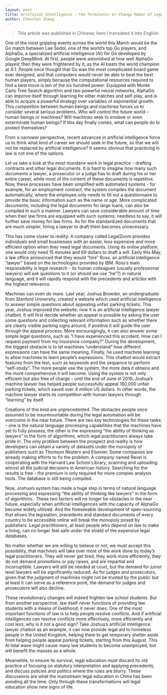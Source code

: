 ```yaml
---
layout: post
title: Artificial Intelligence - the Terminator or Change Maker of Legal Industry?
author: Chenchen Zhang
---
```


> This article was published in Chinese; here I translated it into English.

One of the most gripping events across the world this March would be the Go match between Lee Sedol, one of the world’s top Go players, and AlphaGo, a specialized artificial intelligence (AI) for Go developed by Google DeepMind. At first, people were astonished at how well AlphaGo played; then they were frightened by it, as the AI beats the world champion at 4:1. People once thought that Go was the most complicated board game ever designed, and that computers would never be able to beat the best human players, simply because the computational resources required to find a best move is ten of the six hundred power. Equipped with Monte Carlo Tree Search algorithm and two powerful neural networks, AlphaGo can improve itself through learning for other matches and self-play, and is able to acquire a powerful strategy over variables of exponential growth. This competition between human beings and machines forces us to consider several serious problems. Who will control the future world – human beings or machines? Will machines seek to enslave or even exterminate human beings? If this day finally comes, what can people do to protect themselves?

From a narrower perspective, recent advances in artificial intelligence force us to think what kind of career we should seek in the future, so that  we will not be replaced by artificial intelligence? It seems obvious that practicing in law is not one of the options.

Let us take a look at the most mundane work in legal practice - drafting contracts and other legal documents. It is hard to imagine how many such documents a lawyer, a prosecutor or a judge has to draft during his or her entire career, while most of the content of these documents is repetitive. Now, these processes have been simplified with automated systems - for example, for an employment contract, the system compiles the document automatically, where the employee only needs to fill out a questionnaire to provide the basic information such as the name or age. More complicated documents, including the legal documents for large loans, can also be compiled in such a manner. Lawyers can save considerable amount of time when their law firms are equipped with such systems; needless to say, it will further save  money for law firms. As for the standardized documents that are much simpler, hiring a lawyer to draft them becomes unnecessary.

This has come closer to reality. A company called LegalZoom provides individuals and small businesses with an easier, less expensive and more efficient option when they need legal documents. Using its online platform, one would only need 15 minutes and 69 dollars to draft a will. Early this May, a law office announced that they would “hire” Ross, an artificial intelligence “lawyer” based on the technologies provided by IBM. Ross’s main responsibility is legal research - its human colleagues (usually professional lawyers) will ask questions to it (or should we use “he”?) in natural language, and it will rapidly respond with the precedents and articles with the highest relevance.

Machines can even do more. Last year, Joshua Browder, an undergraduate from Stanford University, created a website which used artificial intelligence to answer simple questions about appealing unfair parking tickets. This year, Joshua improved the website; now it is an artificial intelligence lawyer chatbot. It will first decide whether an appeal is possible by asking the user some questions and collecting relevant information such as whether there are clearly visible parking signs around, if positive it will guide the user through the appeal process. More encouragingly, it can also answer some simple legal questions, such as “I have experienced this accident. How can I request payment from my insurance company?” During the development, the biggest obstacle is to let machines “understand” how different expressions can have the same meaning. Finally, he used machine learning to allow machines to learn people’s expressions. This chatbot would extract features from the text, such as keywords and the sequence to perform “self-study”. The more people use the system, the more data it obtains and the more comprehensive it will become. Using the system is not only efficient but also free of charge - until the end of June in 2016, Joshua’s machine lawyer has helped people successfully appeal 160,000 unfair parking tickets, which saved over 4 million US dollars. In other words, the machine lawyer starts its competition with human lawyers through “learning” by itself.

Creations of this kind are unprecedented. The obstacles people once assumed to be insurmountable during the legal automation will be overcome in the near future. There are two key technologies for these tasks - one is the natural language processing capabilities that the machines have yet to fully possess, the other is the expressing “the ability of thinking as lawyers” in the form of algorithms, which legal practitioners always take pride in. The only problem between the prospect and reality is how developers can obtain a variety of datasets under the monopoly of publishers such as Thomson Reuters and Elsevier. Some companies are already making efforts to fix the problem. A company named Ravel is cooperating with the Harvard Law School Library, scanning and uploading almost all the judicial decisions in American history. Searching for the results is free - the premium is only required for more complex analysis tools. The database is still being compiled.

Now, Joshua’s system has made a huge step in terms of natural language processing and expressing “the ability of thinking like lawyers” in the form of algorithms . These two factors will no longer be obstacles in the near future, especially when artificial intelligences with the capacity of AlphaGo become widely utilized. And the foreseeable development of open-sourcing that allows the legislation, precedents and standard documents of every country to be accessible online will break the monopoly posed by publishers. Legal practitioners, at least people who depend on law to make a living, can no longer feel safe under the shield of the expensive legal databases.

No matter whether we are willing to believe or not, we must accept this possibility, that machines will take over most of the work done by today’s legal practitioners. They will never get tired, they work more efficiently, they do not demand promotions or pay raises, and are impartial and incorruptible. Lawyers will still be needed at court, but the demand for junior level lawyers will be significantly reduced. As for judges and prosecutors, given that the judgment of machines might not be trusted by the public but at least it can serve as a reference point, the demand for judges and prosecutors will also decline.

These revolutionary changes will indeed frighten law school students. But from another perspective, law itself never functions of providing law students with a means of livelihood; it never does. One of the most important functions of law is to help people resolve conflicts. And if artificial intelligences can resolve conflicts more effectively, more efficiently and cost less, why is it not a good sign? Take Joshua’s artificial intelligence lawyer chatbot as an example, it can now provide legal aid to homeless people in the United Kingdom, helping them to get temporary shelter aside from helping people appeal parking tickets, starting from this August. This AI tidal wave might cause many law students to become unemployed, but will benefit the masses as a whole.

Meanwhile, to ensure its survival, legal education must discard its old practice of focusing on statutory interpretation and applying precedents, and discuss policies and politics where the rules are blurry. These discussions are what the mainstream legal education in China has been avoiding all the time. Only through these transformations will legal education show new signs of life.

